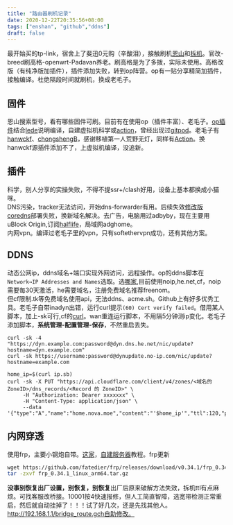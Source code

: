 ```yaml
---
title: "路由器刷机记录"
date: 2020-12-22T20:35:56+08:00
tags: ["enshan", "github","ddns"]
draft: false
---
```

最开始买的tp-link，宿舍上了斐迅0元购（辛酸泪），接触刷机[恩山](https://www.right.com.cn/forum/forum.php)和[拆机](https://www.acwifi.net/)。官改-breed刷高格-openwrt-Padavan养老。刷高格是为了多拨，实际未使用。高格改版（有纯净版加插件），插件添加失败，转到op阵营。op有一贴分享精简加插件，接触编译。杜绝隔段时间就刷机，换成老毛子。  

## 固件

恩山搜索型号，看有哪些固件可刷。目前有在使用op（插件丰富）、老毛子。[op插件](https://www.right.com.cn/forum/forum.php?mod=viewthread&tid=344825&extra=page%3D2%26filter%3Ddigest%26digest%3D1)结合[lede](https://github.com/coolsnowwolf/lede)说明编译，自建虚拟机科学或[action](https://p3terx.com/archives/build-openwrt-with-github-actions.html)，曾经出现过[gitpod](https://www.right.com.cn/forum/thread-1573038-1-1.html)。老毛子有[hanwckf](https://github.com/hanwckf/rt-n56u)、[chongshengB](https://github.com/chongshengB/Padavan-build)，感谢移植第一人荒野无灯，同样有[Action](https://github.com/muziling/Padavan-build)。换hanwckf源插件添加不了，上虚拟机编译，没追新。  

## 插件

科学，别人分享的实操失败，不得不提ssr+/clash好用，设备上基本都换成小猫咪。  
DNS污染，tracker无法访问，开始dns-forwarder有用。后续失效[修改版coredns](https://blog.minidump.info/2019/12/enhanced-coredns/)部署失败，换新域名解决。去广告，电脑用过adbyby，现在主要用uBlock Origin,订阅[halflife](https://gitee.com/halflife/list/raw/master/ad.txt)，局域网adghome。  
内网vpn。编译过老毛子里的vpn，只有softethervpn成功，还有其他方案。  

## DDNS

动态公网ip，ddns域名+端口实现外网访问，远程操作。op的ddns脚本在`Network→IP Addresses and Names`选取。选[哪家](https://v2ex.com/t/560093),目前使用noip,he.net,cf，noip需要每30天激活，he需要域名，注册免费域名推荐freenom。  
但cf限制.tk等免费域名使用api，无法ddns、acme.sh。Github上有好多优秀工具。老毛子自带inadyn出错，运行curl提示`(60) Cert verify failed`。借用某人脚本，加上-sk可行,cf的[curl](https://ignorance.nova.moe/ddns-with-cloudflare/)。wan重连运行脚本，不用隔5分钟测ip变化。老毛子添加脚本，**系统管理-配置管理-保存**，不然重启丢失。  

```shell
curl -sk -4 "https://dyn.example.com:password@dyn.dns.he.net/nic/update?hostname=dyn.example.com"					
curl -sk https://username:password@dynupdate.no-ip.com/nic/update?hostname=example.com

home_ip=$(curl ip.sb)
curl -sk -X PUT "https://api.cloudflare.com/client/v4/zones/<域名的 ZoneID>/dns_records/<Record 的 ZoneID>" \
     -H "Authorization: Bearer xxxxxxx" \
     -H "Content-Type: application/json" \
     --data '{"type":"A","name":"home.nova.moe","content":"'$home_ip'","ttl":120,"proxied":false}'

```

## 内网穿透

使用frp，主要小钢炮自带。[这家](https://www.ioiox.com/frp.html)，[自建服务器](https://www.iyuu.cn/archives/286/)教程。frp更新  

```bash
wget https://github.com/fatedier/frp/releases/download/v0.34.1/frp_0.34.1_linux_arm64.tar.gz
tar -zxvf frp_0.34.1_linux_arm64.tar.gz
```
**没事别恢复出厂设置，别恢复，别恢复**出厂后原来破解方法失效，拆机ttl有点麻烦。可找客服改桥接。10001按4快速报修，但人工简直智障，选宽带检测正常重启，然后就自动挂掉了！！！试了好几次，还是先找其他人。http://192.168.1.1/bridge_route.gch自助修改。














